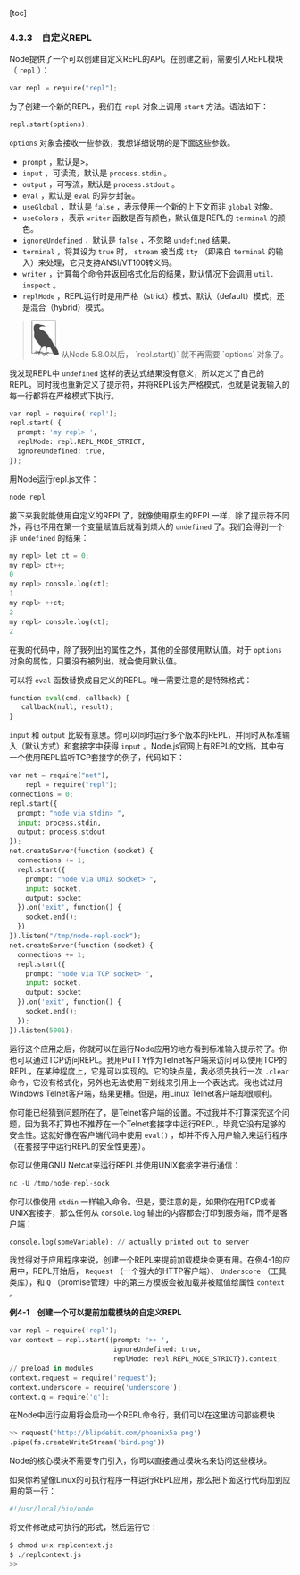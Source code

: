 [toc]

### 4.3.3　自定义REPL

Node提供了一个可以创建自定义REPL的API。在创建之前，需要引入REPL模块（ `repl` ）：

```python
var repl = require("repl");
```

为了创建一个新的REPL，我们在 `repl` 对象上调用 `start` 方法。语法如下：

```python
repl.start(options);
```

`options` 对象会接收一些参数，我想详细说明的是下面这些参数。

+ `prompt` ，默认是>。
+ `input` ，可读流，默认是 `process.stdin` 。
+ `output` ，可写流，默认是 `process.stdout` 。
+ `eval` ，默认是 `eval` 的异步封装。
+ `useGlobal` ，默认是 `false` ，表示使用一个新的上下文而非 `global` 对象。
+ `useColors` ，表示 `writer` 函数是否有颜色，默认值是REPL的 `terminal` 的颜色。
+ `ignoreUndefined` ，默认是 `false` ，不忽略 `undefined` 结果。
+ `terminal` ，将其设为 `true` 时， `stream` 被当成 `tty` （即来自 `terminal` 的输入）来处理，它只支持ANSI/VT100转义码。
+ `writer` ，计算每个命令并返回格式化后的结果，默认情况下会调用 `util. inspect` 。
+ `replMode` ，REPL运行时是用严格（strict）模式、默认（default）模式，还是混合（hybrid）模式。

> <img class="my_markdown" src="../images/58.png" style="zoom:50%;" />
> 从Node 5.8.0以后， `repl.start()` 就不再需要 `options` 对象了。

我发现REPL中 `undefined` 这样的表达式结果没有意义，所以定义了自己的REPL。同时我也重新定义了提示符，并将REPL设为严格模式，也就是说我输入的每一行都将在严格模式下执行。

```python
var repl = require('repl');
repl.start( {
  prompt: 'my repl> ',
  replMode: repl.REPL_MODE_STRICT,
  ignoreUndefined: true, 
});
```

用Node运行repl.js文件：

```python
node repl
```

接下来我就能使用自定义的REPL了，就像使用原生的REPL一样，除了提示符不同外，再也不用在第一个变量赋值后就看到烦人的 `undefined` 了。我们会得到一个非 `undefined` 的结果：

```python
my repl> let ct = 0;
my repl> ct++;
0
my repl> console.log(ct);
1
my repl> ++ct;
2
my repl> console.log(ct);
2
```

在我的代码中，除了我列出的属性之外，其他的全部使用默认值。对于 `options` 对象的属性，只要没有被列出，就会使用默认值。

可以将 `eval` 函数替换成自定义的REPL。唯一需要注意的是特殊格式：

```python
function eval(cmd, callback) {
   callback(null, result);
}
```

`input` 和 `output` 比较有意思。你可以同时运行多个版本的REPL，并同时从标准输入（默认方式）和套接字中获得 `input` 。Node.js官网上有REPL的文档，其中有一个使用REPL监听TCP套接字的例子，代码如下：

```python
var net = require("net"),
    repl = require("repl");
connections = 0;
repl.start({
  prompt: "node via stdin> ",
  input: process.stdin,
  output: process.stdout
}); 
net.createServer(function (socket) {
  connections += 1;
  repl.start({
    prompt: "node via UNIX socket> ",
    input: socket,
    output: socket
  }).on('exit', function() {
    socket.end();
  })
}).listen("/tmp/node-repl-sock");
net.createServer(function (socket) {
  connections += 1;
  repl.start({
    prompt: "node via TCP socket> ",
    input: socket,
    output: socket
  }).on('exit', function() {
    socket.end();
  });
}).listen(5001);
```

运行这个应用之后，你就可以在运行Node应用的地方看到标准输入提示符了。你也可以通过TCP访问REPL。我用PuTTY作为Telnet客户端来访问可以使用TCP的REPL，在某种程度上，它是可以实现的。它的缺点是，我必须先执行一次 `.clear` 命令，它没有格式化，另外也无法使用下划线来引用上一个表达式。我也试过用Windows Telnet客户端，结果更糟。但是，用Linux Telnet客户端却很顺利。

你可能已经猜到问题所在了，是Telnet客户端的设置。不过我并不打算深究这个问题，因为我不打算也不推荐在一个Telnet套接字中运行REPL，毕竟它没有足够的安全性。这就好像在客户端代码中使用 `eval()` ，却并不传入用户输入来运行程序（在套接字中运行REPL的安全性更差）。

你可以使用GNU Netcat来运行REPL并使用UNIX套接字进行通信：

```python
nc -U /tmp/node-repl-sock
```

你可以像使用 `stdin` 一样输入命令。但是，要注意的是，如果你在用TCP或者UNIX套接字，那么任何从 `console.log` 输出的内容都会打印到服务端，而不是客户端：

```python
console.log(someVariable); // actually printed out to server
```

我觉得对于应用程序来说，创建一个REPL来提前加载模块会更有用。在例4-1的应用中，REPL开始后， `Request` （一个强大的HTTP客户端）、 `Underscore` （工具类库），和 `Q` （promise管理）中的第三方模板会被加载并被赋值给属性 `context` 。

**例4-1　创建一个可以提前加载模块的自定义REPL**

```python
var repl = require('repl');
var context = repl.start({prompt: '>> ',
                          ignoreUndefined: true,
                          replMode: repl.REPL_MODE_STRICT}).context;
// preload in modules
context.request = require('request');
context.underscore = require('underscore');
context.q = require('q');
```

在Node中运行应用将会启动一个REPL命令行，我们可以在这里访问那些模块：

```python
>> request('http://blipdebit.com/phoenix5a.png')
.pipe(fs.createWriteStream('bird.png'))
```

Node的核心模块不需要专门引入，你可以直接通过模块名来访问这些模块。

如果你希望像Linux的可执行程序一样运行REPL应用，那么把下面这行代码加到应用的第一行：

```python
#!/usr/local/bin/node
```

将文件修改成可执行的形式，然后运行它：

```python
$ chmod u+x replcontext.js
$ ./replcontext.js
>>
```

